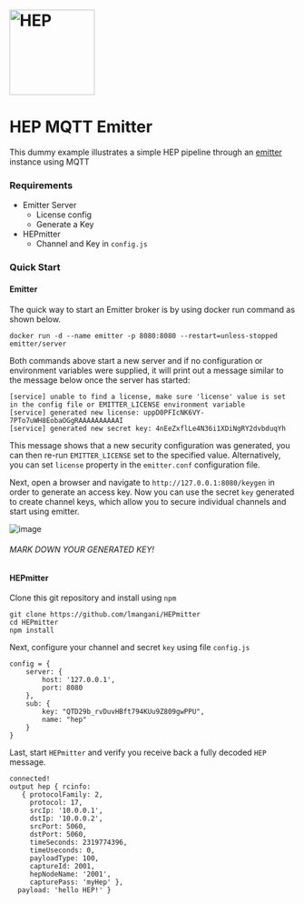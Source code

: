 # <img src="http://i.imgur.com/RSUlFRa.gif" width="150" alt="HEP">

# HEP MQTT Emitter

This dummy example illustrates a simple HEP pipeline through an [emitter](https://github.com/emitter-io/) instance using MQTT

### Requirements
- Emitter Server
  - License config
  - Generate a Key
- HEPmitter
  - Channel and Key in `config.js`
  
### Quick Start
#### Emitter
The quick way to start an Emitter broker is by using docker run command as shown below.
```
docker run -d --name emitter -p 8080:8080 --restart=unless-stopped emitter/server
```
Both commands above start a new server and if no configuration or environment variables were supplied, it will print out a message similar to the message below once the server has started:
```
[service] unable to find a license, make sure 'license' value is set in the config file or EMITTER_LICENSE environment variable
[service] generated new license: uppD0PFIcNK6VY-7PTo7uWH8EobaOGgRAAAAAAAAAAI
[service] generated new secret key: 4nEeZxflLe4N36i1XDiNgRY2dvbduqYh
```
This message shows that a new security configuration was generated, you can then re-run `EMITTER_LICENSE` set to the specified value. Alternatively, you can set `license` property in the `emitter.conf` configuration file.

Next, open a browser and navigate to `http://127.0.0.1:8080/keygen` in order to generate an access key. Now you can use the secret `key` generated to create channel keys, which allow you to secure individual channels and start using emitter.

![image](https://user-images.githubusercontent.com/1423657/62931666-044bf200-bdbf-11e9-90b0-43705eb81186.png)

###### MARK DOWN YOUR GENERATED KEY!

#### HEPmitter
Clone this git repository and install using `npm`
```
git clone https://github.com/lmangani/HEPmitter
cd HEPmitter
npm install
```

Next, configure your channel and secret `key` using file `config.js`
```
config = {
	server: {
		host: '127.0.0.1',
		port: 8080
	},
	sub: {
		key: "QTD29b_rvDuvHBft794KUu9Z809gwPPU",
		name: "hep"
	}
}
```

Last, start `HEPmitter` and verify you receive back a fully decoded `HEP` message.
```
connected!
output hep { rcinfo: 
   { protocolFamily: 2,
     protocol: 17,
     srcIp: '10.0.0.1',
     dstIp: '10.0.0.2',
     srcPort: 5060,
     dstPort: 5060,
     timeSeconds: 2319774396,
     timeUseconds: 0,
     payloadType: 100,
     captureId: 2001,
     hepNodeName: '2001',
     capturePass: 'myHep' },
  payload: 'hello HEP!' }
  ```




